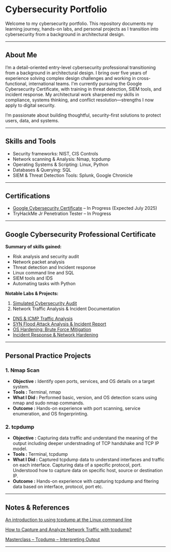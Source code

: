 # Cybersecurity Portfolio

Welcome to my cybersecurity portfolio. This repository documents my learning journey, hands-on labs, and personal projects as I transition into cybersecurity from a background in architectural design.

---

## About Me

I’m a detail-oriented entry-level cybersecurity professional transitioning from a background in architectural design. I bring over five years of experience solving complex design challenges and working in cross-functional, international teams. I'm currently pursuing the Google Cybersecurity Certificate, with training in threat detection, SIEM tools, and incident response. My architectural work sharpened my skills in compliance, systems thinking, and conflict resolution—strengths I now apply to digital security.

I’m passionate about building thoughtful, security-first solutions to protect users, data, and systems.

---

## Skills and Tools
- Security frameworks: NIST, CIS Controls
- Network scanning & Analysis: Nmap, tcpdump
- Operating Systems & Scripting: Linux, Python
- Databases & Querying: SQL
- SIEM & Threat Detection Tools: Splunk, Google Chronicle

---

## Certifications
- [Google Cybersecurity Certificate](https://www.coursera.org/professional-certificates/google-cybersecurity) – In Progress (Expected July 2025)
- TryHackMe Jr Penetration Tester – In Progress

---

## Google Cybersecurity Professional Certificate
__Summary of skills gained:__
- Risk analysis and security audit
- Network packet analysis
- Threat detection and Incident response
- Linux command line and SQL  
- SIEM tools and IDS  
- Automating tasks with Python  

__Notable Labs & Projects:__  
1. [Simulated Cybersecurity Audit](/Projects-Google-cybersecurity-professional-certificate/01_Cybersecurity%20Audit.md)
2. Network Traffic Analysis & Incident Documentation
- [DNS & ICMP Traffic Analysis](/Projects-Google-cybersecurity-professional-certificate/02_DNS%20&%20ICMP%20Traffic%20Analysis.md)
- [SYN Flood Attack Analysis & Incident Report](/Projects-Google-cybersecurity-professional-certificate/03_SYN%20Flood%20Attack%20Analysis.md)
- [OS Hardening: Brute Force Mitigation](/Projects-Google-cybersecurity-professional-certificate/04_OS%20hardening.md)
- [Incident Response & Network Hardening](/Projects-Google-cybersecurity-professional-certificate/05_Network%20hardening%20analysis.md)

---

## Personal Practice Projects

### 1. Nmap Scan
- __Objective :__ Identify open ports, services, and OS details on a target system.
- __Tools :__ Terminal, nmap
- __What I Did :__ Performed basic, version, and OS detection scans using nmap and sudo nmap commands.
- __Outcome :__ Hands-on experience with port scanning, service enumeration, and OS fingerprinting.

### 2. tcpdump
- __Objective :__ Capturing data traffic and understand the meaning of the output including deeper understnading of TCP handshake and TCP IP model.
- __Tools :__ Terminal, tcpdump
- __What I Did :__ Captured tcpdump data to understand interfaces and traffic on each interface. Capturing data of a specific protocol, port. Understood how to capture data on specific host, source or destination IP.
- __Outcome :__ Hands-on experience with capturing tcpdump and fitering data based on interface, protocol, port etc.

---

## Notes & References
[An introduction to using tcpdump at the Linux command line](https://opensource.com/article/18/10/introduction-tcpdump)

[How to Capture and Analyze Network Traffic with tcpdump?](https://geekflare.com/cloud/tcpdump-examples/)

[Masterclass – Tcpdump – Interpreting Output](https://packetpushers.net/blog/masterclass-tcpdump-interpreting-output/)

---